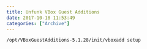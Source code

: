 ```yaml
---
title: Unfunk VBox Guest Additions
date: 2017-10-18 11:53:49
categories: ["Archive"]
---
```


`/opt/VBoxGuestAdditions-5.1.28/init/vboxadd setup`